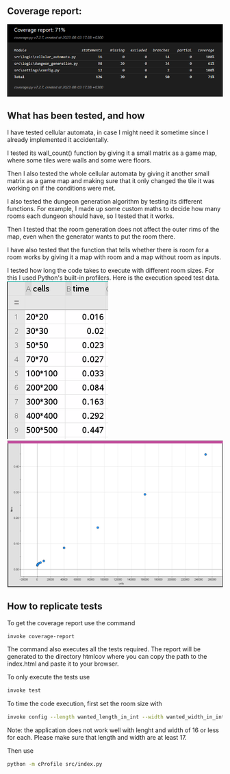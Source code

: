 ## Coverage report:
![Coverage-report](https://github.com/Robomarti/Tiralabra/blob/main/documentation/images/coverage.png)


## What has been tested, and how

I have tested cellular automata, in case I might need it sometime since I already implemented it accidentally.

I tested its wall_count() function by giving it a small matrix as a game map, where some tiles were walls and some were floors.

Then I also tested the whole cellular automata by giving it another small matrix as a game map and making sure that it only changed the tile it was working on if the
conditions were met.


I also tested the dungeon generation algorithm by testing its different functions. For example, I made up some custom maths to decide
how many rooms each dungeon should have, so I tested that it works.

Then I tested that the room generation does not affect the outer rims of the map, even when the generator wants to put the room there.

I have also tested that the function that tells whether there is room for a room works by giving it a map with room and a map without room as inputs.




I tested how long the code takes to execute with different room sizes. For this I used Python's built-in profilers. Here is the execution speed test data.
![Time chart](https://github.com/Robomarti/Tiralabra/blob/main/documentation/images/time_chart.png)
![Time graph](https://github.com/Robomarti/Tiralabra/blob/main/documentation/images/time_graph.png)

## How to replicate tests


To get the coverage report use the command
```bash
invoke coverage-report
```
The command also executes all the tests required. The report will be generated to the directory htmlcov where you can copy the path to the index.html and paste it to
your browser.


To only execute the tests use
```bash
invoke test
```


To time the code execution, first set the room size with
```bash
invoke config --length wanted_length_in_int --width wanted_width_in_int
```
Note: the application does not work well with lenght and width of 16 or less for each. Please make sure that length and width are at least 17.


Then use
```bash
python -m cProfile src/index.py
```